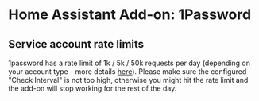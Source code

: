 # Home Assistant Add-on: 1Password
## Service account rate limits

1password has a rate limit of 1k / 5k / 50k requests per day (depending on your account type - more details [here](https://developer.1password.com/docs/service-accounts/rate-limits#daily-limits)). Please make sure the configured "Check Interval" is
not too high, otherwise you might hit the rate limit and the add-on will stop working for the rest of the day.
